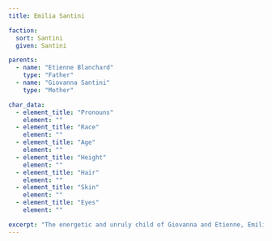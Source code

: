 ```yaml
---
title: Emilia Santini

faction:
  sort: Santini
  given: Santini

parents:
  - name: "Etienne Blanchard"
    type: "Father"
  - name: "Giovanna Santini"
    type: "Mother"

char_data:
  - element_title: "Pronouns"
    element: ""
  - element_title: "Race"
    element: ""
  - element_title: "Age"
    element: ""
  - element_title: "Height"
    element: ""
  - element_title: "Hair"
    element: ""
  - element_title: "Skin"
    element: ""
  - element_title: "Eyes"
    element: ""

excerpt: "The energetic and unruly child of Giovanna and Etienne, Emilia is filled with boundless energy and a mischievous nature that often gets her into trouble. She currently abhors high-society, preferring the outdoors to the confines of a stateroom."
---
```

